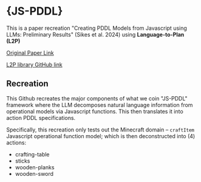 # {JS-PDDL}
This is a paper recreation "Creating PDDL Models from Javascript using LLMs: Preliminary Results" (Sikes et al. 2024) using **Language-to-Plan (L2P)** 

[Original Paper Link](https://openreview.net/pdf?id=VyTxXSPmbE)

[L2P library GitHub link](https://github.com/AI-Planning/l2p/tree/main)

## Recreation
This Github recreates the major components of what we coin "JS-PDDL" framework where the LLM decomposes natural language information from operational models via Javascript functions. This then translates it into action PDDL specifications.

Specifically, this recreation only tests out the Minecraft domain – `craftItem` Javascript operational function model; which is then deconstructed into (4) actions:
- crafting-table
- sticks
- wooden-planks
- wooden-sword
